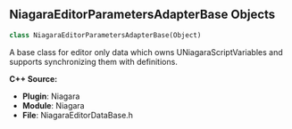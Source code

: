 ## NiagaraEditorParametersAdapterBase Objects

```python
class NiagaraEditorParametersAdapterBase(Object)
```

A base class for editor only data which owns UNiagaraScriptVariables and supports synchronizing them with definitions.

**C++ Source:**

- **Plugin**: Niagara
- **Module**: Niagara
- **File**: NiagaraEditorDataBase.h

<a id="unreal.NiagaraSimulationStageBase"></a>